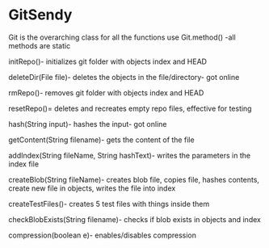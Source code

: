 # GitSendy

Git is the overarching class for all the functions
use Git.method() -all methods are static

initRepo()- initializes git folder with objects index and HEAD

deleteDir(File file)- deletes the objects in the file/directory- got online

rmRepo()- removes git folder with objects index and HEAD

resetRepo()= deletes and recreates empty repo files, effective for testing

hash(String input)- hashes the input- got online

getContent(String filename)- gets the content of the file

addIndex(String fileName, String hashText)- writes the parameters in the index file

createBlob(String fileName)- creates blob file, copies file, hashes contents, create new file in objects, writes the file into index

createTestFiles()- creates 5 test files with things inside them

checkBlobExists(String filename)- checks if blob exists in objects and index

compression(boolean e)- enables/disables compression
